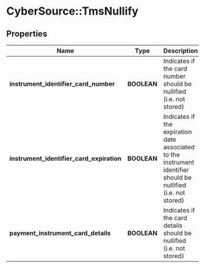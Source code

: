 # CyberSource::TmsNullify

## Properties
Name | Type | Description | Notes
------------ | ------------- | ------------- | -------------
**instrument_identifier_card_number** | **BOOLEAN** | Indicates if the card number should be nullified (i.e. not stored) | [optional] 
**instrument_identifier_card_expiration** | **BOOLEAN** | Indicates if the expiration date associated to the instrument identifier should be nullified (i.e. not stored) | [optional] 
**payment_instrument_card_details** | **BOOLEAN** | Indicates if the card details should be nullified (i.e. not stored) | [optional] 


